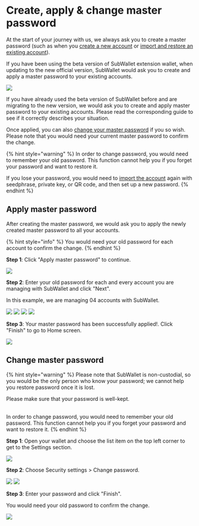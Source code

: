 # Create, apply & change master password

At the start of your journey with us, we always ask you to create a master password (such as when you [create a new account](../account-management/create-a-new-account-with-new-seed-phrase.md) or [import and restore an existing account](../account-management/import-restore-an-account.md)).&#x20;

If you have been using the beta version of SubWallet extension wallet, when updating to the new official version, SubWallet would ask you to create and apply a master password to your existing accounts.&#x20;

![](<../../.gitbook/assets/image (26).png>)

If you have already used the beta version of SubWallet before and are migrating to the new version, we would ask you to create and apply master password to your existing accounts. Please read the corresponding guide to see if it correctly describes your situation.

Once applied, you can also [change your master password](create-apply-and-change-master-password.md#change-master-password) if you so wish. Please note that you would need your current master password to confirm the change.&#x20;

{% hint style="warning" %}
In order to change password, you would need to remember your old password. This function cannot help you if you forget your password and want to restore it.&#x20;

If you lose your password, you would need to [import the account](../account-management/import-restore-an-account.md) again with seedphrase, private key, or QR code, and then set up a new password.&#x20;
{% endhint %}

##

## Apply master password

After creating the master password, we would ask you to apply the newly created master password to all your accounts.&#x20;

{% hint style="info" %}
You would need your old password for each account to confirm the change.&#x20;
{% endhint %}

**Step 1**: Click "Apply master password" to continue.

![](<../../.gitbook/assets/image (21) (2).png>)

**Step 2**: Enter your old password for each and every account you are managing with SubWallet and click "Next".

In this example, we are managing 04 accounts with SubWallet.

![](<../../.gitbook/assets/image (24) (3).png>) ![](<../../.gitbook/assets/image (37).png>) ![](<../../.gitbook/assets/image (29).png>) ![](<../../.gitbook/assets/image (9) (3).png>)

**Step 3**: Your master password has been successfully applied!. Click "Finish" to go to Home screen.&#x20;

![](<../../.gitbook/assets/image (67).png>)



## Change master password

{% hint style="warning" %}
Please note that SubWallet is non-custodial, so you would be the only person who know your password; we cannot help you restore password once it is lost.&#x20;

Please make sure that your password is well-kept.&#x20;

\
In order to change password, you would need to remember your old password. This function cannot help you if you forget your password and want to restore it.&#x20;
{% endhint %}

**Step 1**: Open your wallet and choose the list item on the top left corner to get to the Settings section.

![](<../../.gitbook/assets/image (4) (1).png>)

**Step 2**: Choose Security settings > Change password.

![](<../../.gitbook/assets/image (22) (3).png>) ![](<../../.gitbook/assets/image (70).png>)

**Step 3**: Enter your password and click "Finish".&#x20;

You would need your old password to confirm the change.&#x20;

![](<../../.gitbook/assets/image (77).png>)
